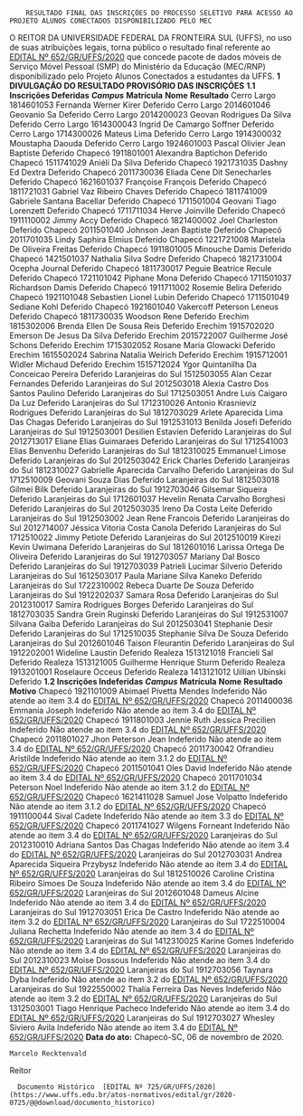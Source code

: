         RESULTADO FINAL DAS INSCRIÇÕES DO PROCESSO SELETIVO PARA ACESSO AO PROJETO ALUNOS CONECTADOS DISPONIBILIZADO PELO MEC  

 O REITOR DA UNIVERSIDADE FEDERAL DA FRONTEIRA SUL (UFFS), no uso de suas atribuições legais, torna público o resultado final referente ao [EDITAL Nº 652/GR/UFFS/2020](https://www.uffs.edu.br/atos-normativos/edital/gr/2020-0652) que concede pacote de dados móveis de Serviço Móvel Pessoal (SMP) do Ministério da Educação (MEC/RNP) disponibilizado pelo Projeto Alunos Conectados a estudantes da UFFS.  **1 DIVULGAÇÃO DO RESULTADO PROVISÓRIO DAS INSCRIÇÕES** **1.1 Inscrições Deferidas**      ***Campus***    **Matrícula**   **Nome**   **Resultado**     Cerro Largo   1814601053   Fernanda Werner Kirer   Deferido     Cerro Largo   2014601046   Geovanio Sa   Deferido     Cerro Largo   2014200023   Geovan Rodrigues Da Silva   Deferido     Cerro Largo   1614300043   Ingrid De Camargo Soffner   Deferido     Cerro Largo   1714300026   Mateus Lima   Deferido     Cerro Largo   1914300032   Moustapha Daouda   Deferido     Cerro Largo   1924601003   Pascal Olivier Jean Baptiste   Deferido     Chapecó   1911801001   Alexandra Baptichon   Deferido     Chapecó   1511741029   Aniéli Da Silva   Deferido     Chapecó   1921731035   Dashny Ed Dextra   Deferido     Chapecó   2011730036   Eliada Cene Dit Senecharles   Deferido     Chapecó   1621601037   Françoise François   Deferido     Chapecó   1811721031   Gabriel Vaz Ribeiro Chaves   Deferido     Chapecó   1811741009   Gabriele Santana Bacellar   Deferido     Chapecó   1711501004   Geovani Tiago Lorenzett   Deferido     Chapecó   1711711034   Herve Joinville   Deferido     Chapecó   1911110002   Jimmy Accy   Deferido     Chapecó   1821400002   Joel Charleston   Deferido     Chapecó   2011501040   Johnson Jean Baptiste   Deferido     Chapecó   2011701035   Lindy Saphira Elmius   Deferido     Chapecó   1221721008   Maristela De Oliveira Freitas   Deferido     Chapecó   1911801005   Minouche Damis   Deferido     Chapecó   1421501037   Nathalia Silva Sodre   Deferido     Chapecó   1821731004   Ocepha Journal   Deferido     Chapecó   1811730017   Peguie Beatrice Recule   Deferido     Chapecó   1721101042   Piphane Mona   Deferido     Chapecó   1711501037   Richardson Damis   Deferido     Chapecó   1911711002   Rosemie Belira   Deferido     Chapecó   1921101048   Sebastien Lionel Lubin   Deferido     Chapecó   1711501049   Sediane Kohl   Deferido     Chapecó   1921601040   Vakercoff Peterson Leneus   Deferido     Chapecó   1811730035   Woodson Rene   Deferido     Erechim   1815302006   Brenda Ellen De Sousa Reis   Deferido     Erechim   1915702020   Emerson De Jesus Da Silva   Deferido     Erechim   2015722007   Guilherme José Schons   Deferido     Erechim   1715302052   Rosane Maria Glowacki   Deferido     Erechim   1615502024   Sabrina Natalia Weirich   Deferido     Erechim   1915712001   Widler Michaud   Deferido     Erechim   1515712024   Ygor Quintanilha Da Conceicao Pereira   Deferido     Laranjeiras do Sul   1512503055   Alan Cezar Fernandes   Deferido     Laranjeiras do Sul   2012503018   Alexia Castro Dos Santos Paulino   Deferido     Laranjeiras do Sul   1712503051   Andre Luis Caigaro Da Luz   Deferido     Laranjeiras do Sul   1712310026   Antonio Krasnieviz Rodrigues   Deferido     Laranjeiras do Sul   1812703029   Arlete Aparecida Lima Das Chagas   Deferido     Laranjeiras do Sul   1912531013   Benilda Josefi   Deferido     Laranjeiras do Sul   1912503001   Desilien Estavien   Deferido     Laranjeiras do Sul   2012713017   Eliane Elias Guimaraes   Deferido     Laranjeiras do Sul   1712541003   Elias Benvenhu   Deferido     Laranjeiras do Sul   1812310025   Emmanuel Limose   Deferido     Laranjeiras do Sul   2012503042   Erick Charles   Deferido     Laranjeiras do Sul   1812310027   Gabrielle Aparecida Carvalho   Deferido     Laranjeiras do Sul   1712510009   Geovani Souza Dias   Deferido     Laranjeiras do Sul   1812503018   Gilmei Bilk   Deferido     Laranjeiras do Sul   1912703046   Gilsemar Siqueira   Deferido     Laranjeiras do Sul   1712601037   Hevelin Renata Carvalho Borghesi   Deferido     Laranjeiras do Sul   2012503035   Ireno Da Costa Leite   Deferido     Laranjeiras do Sul   1912503002   Jean Rene Francois   Deferido     Laranjeiras do Sul   2012714007   Jéssica Vitoria Costa Canola   Deferido     Laranjeiras do Sul   1712510022   Jimmy Petiote   Deferido     Laranjeiras do Sul   2012510019   Kirezi Kevin Uwimana   Deferido     Laranjeiras do Sul   1812601016   Larissa Ortega De Oliveira   Deferido     Laranjeiras do Sul   1912703057   Mariany Dal Bosco   Deferido     Laranjeiras do Sul   1912703039   Patrieli Lucimar Silverio   Deferido     Laranjeiras do Sul   1612503017   Paula Mariane Silva Kaneko   Deferido     Laranjeiras do Sul   1722310002   Rebeca Duarte De Souza   Deferido     Laranjeiras do Sul   1912202037   Samara Rosa   Deferido     Laranjeiras do Sul   2012310017   Samira Rodrigues Borges   Deferido     Laranjeiras do Sul   1812703035   Sandra Grein Ruginski   Deferido     Laranjeiras do Sul   1912531007   Silvana Gaiba   Deferido     Laranjeiras do Sul   2012503041   Stephanie Desir   Deferido     Laranjeiras do Sul   1712510035   Stephanie Silva De Souza   Deferido     Laranjeiras do Sul   2012601046   Taison Fleurantin   Deferido     Laranjeiras do Sul   1912202001   Wideline Laustin   Deferido     Realeza   1513121018   Francieli Sal   Deferido     Realeza   1513121005   Guilherme Henrique Sturm   Deferido     Realeza   1913201001   Roselaure Occeus   Deferido     Realeza   1413121012   Uillian Ubinski   Deferido     **1.2 Inscrições Indeferidas**      ***Campus***    **Matrícula**   **Nome**   **Resultado**   **Motivo**     Chapecó   1921101009   Abimael Pivetta Mendes   Indeferido   Não atende ao item 3.4 do [EDITAL Nº 652/GR/UFFS/2020](https://www.uffs.edu.br/atos-normativos/edital/gr/2020-0652)     Chapecó   2011400036   Emmania Joseph   Indeferido   Não atende ao item 3.4 do [EDITAL Nº 652/GR/UFFS/2020](https://www.uffs.edu.br/atos-normativos/edital/gr/2020-0652)     Chapecó   1911801003   Jennie Ruth Jessica Precilien   Indeferido   Não atende ao item 3.4 do [EDITAL Nº 652/GR/UFFS/2020](https://www.uffs.edu.br/atos-normativos/edital/gr/2020-0652)     Chapecó   2011801027   Jhon Peterson Jean   Indeferido   Não atende ao item 3.4 do [EDITAL Nº 652/GR/UFFS/2020](https://www.uffs.edu.br/atos-normativos/edital/gr/2020-0652)     Chapecó   2011730042   Ofrandieu Aristilde   Indeferido   Não atende ao item 3.1.2 do [EDITAL Nº 652/GR/UFFS/2020](https://www.uffs.edu.br/atos-normativos/edital/gr/2020-0652)     Chapecó   2011501041   Oles David   Indeferido   Não atende ao item 3.4 do [EDITAL Nº 652/GR/UFFS/2020](https://www.uffs.edu.br/atos-normativos/edital/gr/2020-0652)     Chapecó   2011701034   Peterson Noel   Indeferido   Não atende ao item 3.1.2 do [EDITAL Nº 652/GR/UFFS/2020](https://www.uffs.edu.br/atos-normativos/edital/gr/2020-0652)     Chapecó   1621411028   Samuel Jose Volpatto   Indeferido   Não atende ao item 3.1.2 do [EDITAL Nº 652/GR/UFFS/2020](https://www.uffs.edu.br/atos-normativos/edital/gr/2020-0652)     Chapecó   1911100044   Sival Cadete   Indeferido   Não atende ao item 3.3 do [EDITAL Nº 652/GR/UFFS/2020](https://www.uffs.edu.br/atos-normativos/edital/gr/2020-0652)     Chapecó   2011741027   Wilgens Forneant   Indeferido   Não atende ao item 3.4 do [EDITAL Nº 652/GR/UFFS/2020](https://www.uffs.edu.br/atos-normativos/edital/gr/2020-0652)     Laranjeiras do Sul   2012310010   Adriana Santos Das Chagas   Indeferido   Não atende ao item 3.4 do [EDITAL Nº 652/GR/UFFS/2020](https://www.uffs.edu.br/atos-normativos/edital/gr/2020-0652)     Laranjeiras do Sul   2012703031   Andrea Aparecida Siqueira Przybysz   Indeferido   Não atende ao item 3.4 do [EDITAL Nº 652/GR/UFFS/2020](https://www.uffs.edu.br/atos-normativos/edital/gr/2020-0652)     Laranjeiras do Sul   1812510026   Caroline Cristina Ribeiro Simoes De Souza   Indeferido   Não atende ao item 3.4 do [EDITAL Nº 652/GR/UFFS/2020](https://www.uffs.edu.br/atos-normativos/edital/gr/2020-0652)     Laranjeiras do Sul   2012601048   Dameus Alcine   Indeferido   Não atende ao item 3.4 do [EDITAL Nº 652/GR/UFFS/2020](https://www.uffs.edu.br/atos-normativos/edital/gr/2020-0652)     Laranjeiras do Sul   1912703051   Erica De Castro   Indeferido   Não atende ao item 3.2 do [EDITAL Nº 652/GR/UFFS/2020](https://www.uffs.edu.br/atos-normativos/edital/gr/2020-0652)     Laranjeiras do Sul   1722510004   Juliana Rechetta   Indeferido   Não atende ao item 3.4 do [EDITAL Nº 652/GR/UFFS/2020](https://www.uffs.edu.br/atos-normativos/edital/gr/2020-0652)     Laranjeiras do Sul   1412310025   Karine Gomes   Indeferido   Não atende ao item 3.4 do [EDITAL Nº 652/GR/UFFS/2020](https://www.uffs.edu.br/atos-normativos/edital/gr/2020-0652)     Laranjeiras do Sul   2012310023   Moise Dossous   Indeferido   Não atende ao item 3.4 do [EDITAL Nº 652/GR/UFFS/2020](https://www.uffs.edu.br/atos-normativos/edital/gr/2020-0652)     Laranjeiras do Sul   1912703056   Taynara Dyba   Indeferido   Não atende ao item 3.2 do [EDITAL Nº 652/GR/UFFS/2020](https://www.uffs.edu.br/atos-normativos/edital/gr/2020-0652)     Laranjeiras do Sul   1922550002   Thalía Ferreira Das Neves   Indeferido   Não atende ao item 3.2 do [EDITAL Nº 652/GR/UFFS/2020](https://www.uffs.edu.br/atos-normativos/edital/gr/2020-0652)     Laranjeiras do Sul   1312503001   Tiago Henrique Pacheco   Indeferido   Não atende ao item 3.4 do [EDITAL Nº 652/GR/UFFS/2020](https://www.uffs.edu.br/atos-normativos/edital/gr/2020-0652)     Laranjeiras do Sul   1912703027   Whesley Siviero Avila   Indeferido   Não atende ao item 3.4 do [EDITAL Nº 652/GR/UFFS/2020](https://www.uffs.edu.br/atos-normativos/edital/gr/2020-0652)            **Data do ato:** Chapecó-SC, 06 de novembro de 2020.   
 

    Marcelo Recktenvald   
 Reitor 

      Documento Histórico  [EDITAL Nº 725/GR/UFFS/2020](https://www.uffs.edu.br/atos-normativos/edital/gr/2020-0725/@@download/documento_historico)     
      
